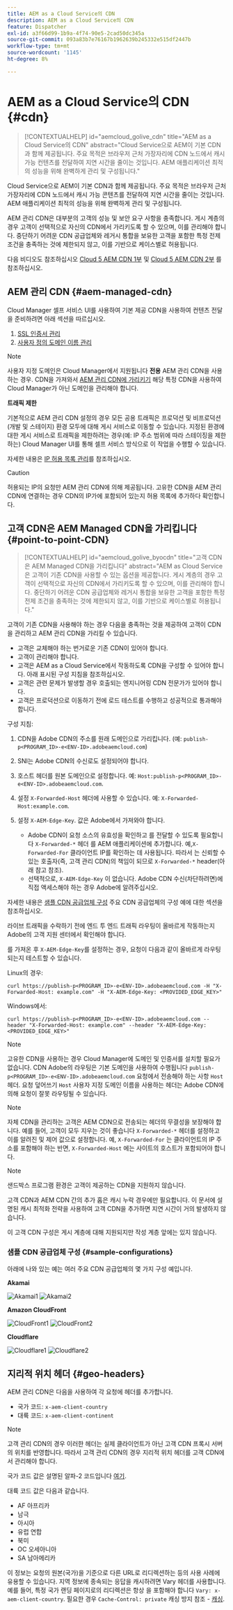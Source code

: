 ```yaml
---
title: AEM as a Cloud Service의 CDN
description: AEM as a Cloud Service의 CDN
feature: Dispatcher
exl-id: a3f66d99-1b9a-4f74-90e5-2cad50dc345a
source-git-commit: 093a83b7e76167b1962639b245332e515df2447b
workflow-type: tm+mt
source-wordcount: '1145'
ht-degree: 8%

---
```


# AEM as a Cloud Service의 CDN {#cdn}

>[!CONTEXTUALHELP]
>id="aemcloud_golive_cdn"
>title="AEM as a Cloud Service의 CDN"
>abstract="Cloud Service으로 AEM이 기본 CDN과 함께 제공됩니다. 주요 목적은 브라우저 근처 가장자리에 CDN 노드에서 캐시 가능 컨텐츠를 전달하여 지연 시간을 줄이는 것입니다. AEM 애플리케이션 최적의 성능을 위해 완벽하게 관리 및 구성됩니다."

Cloud Service으로 AEM이 기본 CDN과 함께 제공됩니다. 주요 목적은 브라우저 근처 가장자리에 CDN 노드에서 캐시 가능 콘텐츠를 전달하여 지연 시간을 줄이는 것입니다. AEM 애플리케이션 최적의 성능을 위해 완벽하게 관리 및 구성됩니다.

AEM 관리 CDN은 대부분의 고객의 성능 및 보안 요구 사항을 충족합니다. 게시 계층의 경우 고객이 선택적으로 자신의 CDN에서 가리키도록 할 수 있으며, 이를 관리해야 합니다. 중단하기 어려운 CDN 공급업체와 레거시 통합을 보유한 고객을 포함한 특정 전제 조건을 충족하는 것에 제한되지 않고, 이를 기반으로 케이스별로 허용됩니다.

다음 비디오도 참조하십시오 [Cloud 5 AEM CDN 1부](https://experienceleague.adobe.com/docs/experience-manager-learn/cloud-service/cloud-5/cloud5-aem-cdn-part1.html) 및 [Cloud 5 AEM CDN 2부](https://experienceleague.adobe.com/docs/experience-manager-learn/cloud-service/cloud-5/cloud5-aem-cdn-part2.html) 를 참조하십시오.

## AEM 관리 CDN  {#aem-managed-cdn}

Cloud Manager 셀프 서비스 UI를 사용하여 기본 제공 CDN을 사용하여 컨텐츠 전달을 준비하려면 아래 섹션을 따르십시오.

1. [SSL 인증서 관리](/help/implementing/cloud-manager/managing-ssl-certifications/introduction.md)
1. [사용자 정의 도메인 이름 관리](/help/implementing/cloud-manager/custom-domain-names/introduction.md)

>[!NOTE]
>
>사용자 지정 도메인은 Cloud Manager에서 지원됩니다 **전용** AEM 관리 CDN을 사용하는 경우. CDN을 가져와서 [AEM 관리 CDN에 가리키기](#point-to-point-CDN) 해당 특정 CDN을 사용하여 Cloud Manager가 아닌 도메인을 관리해야 합니다.

**트래픽 제한**

기본적으로 AEM 관리 CDN 설정의 경우 모든 공용 트래픽은 프로덕션 및 비프로덕션(개발 및 스테이지) 환경 모두에 대해 게시 서비스로 이동할 수 있습니다. 지정된 환경에 대한 게시 서비스로 트래픽을 제한하려는 경우(예: IP 주소 범위에 따라 스테이징을 제한하는) Cloud Manager UI를 통해 셀프 서비스 방식으로 이 작업을 수행할 수 있습니다.

자세한 내용은 [IP 허용 목록 관리](/help/implementing/cloud-manager/ip-allow-lists/introduction.md)를 참조하십시오.

>[!CAUTION]
>
>허용되는 IP의 요청만 AEM 관리 CDN에 의해 제공됩니다. 고유한 CDN을 AEM 관리 CDN에 연결하는 경우 CDN의 IP가에 포함되어 있는지 허용 목록에 추가하다 확인합니다.

## 고객 CDN은 AEM Managed CDN을 가리킵니다 {#point-to-point-CDN}

>[!CONTEXTUALHELP]
>id="aemcloud_golive_byocdn"
>title="고객 CDN은 AEM Managed CDN을 가리킵니다"
>abstract="AEM as Cloud Service은 고객이 기존 CDN을 사용할 수 있는 옵션을 제공합니다. 게시 계층의 경우 고객이 선택적으로 자신의 CDN에서 가리키도록 할 수 있으며, 이를 관리해야 합니다. 중단하기 어려운 CDN 공급업체와 레거시 통합을 보유한 고객을 포함한 특정 전제 조건을 충족하는 것에 제한되지 않고, 이를 기반으로 케이스별로 허용됩니다."

고객이 기존 CDN을 사용해야 하는 경우 다음을 충족하는 것을 제공하여 고객이 CDN을 관리하고 AEM 관리 CDN을 가리킬 수 있습니다.

* 고객은 교체해야 하는 번거로운 기존 CDN이 있어야 합니다.
* 고객이 관리해야 합니다.
* 고객은 AEM as a Cloud Service에서 작동하도록 CDN을 구성할 수 있어야 합니다. 아래 표시된 구성 지침을 참조하십시오.
* 고객은 관련 문제가 발생할 경우 호출되는 엔지니어링 CDN 전문가가 있어야 합니다.
* 고객은 프로덕션으로 이동하기 전에 로드 테스트를 수행하고 성공적으로 통과해야 합니다.

구성 지침:

1. CDN을 Adobe CDN의 주소를 원래 도메인으로 가리킵니다. (예: `publish-p<PROGRAM_ID>-e<ENV-ID>.adobeaemcloud.com`)
1. SNI는 Adobe CDN의 수신로도 설정되어야 합니다.
1. 호스트 헤더를 원본 도메인으로 설정합니다. 예: `Host:publish-p<PROGRAM_ID>-e<ENV-ID>.adobeaemcloud.com`.
1. 설정 `X-Forwarded-Host` 헤더에 사용할 수 있습니다. 예: `X-Forwarded-Host:example.com`.
1. 설정 `X-AEM-Edge-Key`. 값은 Adobe에서 가져와야 합니다.

   * Adobe CDN이 요청 소스의 유효성을 확인하고 를 전달할 수 있도록 필요합니다 `X-Forwarded-*` 헤더 를 AEM 애플리케이션에 추가합니다. 예,`X-Forwarded-For` 클라이언트 IP를 확인하는 데 사용됩니다. 따라서 는 신뢰할 수 있는 호출자(즉, 고객 관리 CDN)의 책임이 되므로 `X-Forwarded-*` header(아래 참고 참조).
   * 선택적으로, `X-AEM-Edge-Key` 이 없습니다. Adobe CDN 수신(차단하려면)에 직접 액세스해야 하는 경우 Adobe에 알려주십시오.

자세한 내용은 [샘플 CDN 공급업체 구성](#sample-configurations) 주요 CDN 공급업체의 구성 예에 대한 섹션을 참조하십시오.

라이브 트래픽을 수락하기 전에 엔드 투 엔드 트래픽 라우팅이 올바르게 작동하는지 Adobe의 고객 지원 센터에서 확인해야 합니다.

를 가져온 후 `X-AEM-Edge-Key`를 설정하는 경우, 요청이 다음과 같이 올바르게 라우팅되는지 테스트할 수 있습니다.

Linux의 경우:

```
curl https://publish-p<PROGRAM_ID>-e<ENV-ID>.adobeaemcloud.com -H "X-Forwarded-Host: example.com" -H "X-AEM-Edge-Key: <PROVIDED_EDGE_KEY>"
```

Windows에서:

```
curl https://publish-p<PROGRAM_ID>-e<ENV-ID>.adobeaemcloud.com --header "X-Forwarded-Host: example.com" --header "X-AEM-Edge-Key: <PROVIDED_EDGE_KEY>"
```

>[!NOTE]
>
>고유한 CDN을 사용하는 경우 Cloud Manager에 도메인 및 인증서를 설치할 필요가 없습니다. CDN Adobe의 라우팅은 기본 도메인을 사용하여 수행됩니다 `publish-p<PROGRAM_ID>-e<ENV-ID>.adobeaemcloud.com` 요청에서 전송해야 하는 사항 `Host` 헤더. 요청 덮어쓰기 `Host` 사용자 지정 도메인 이름을 사용하는 헤더는 Adobe CDN에 의해 요청이 잘못 라우팅될 수 있습니다.


>[!NOTE]
>
>자체 CDN을 관리하는 고객은 AEM CDN으로 전송되는 헤더의 무결성을 보장해야 합니다. 예를 들어, 고객이 모두 지우는 것이 좋습니다 `X-Forwarded-*` 헤더를 설정하고 이를 알려진 및 제어 값으로 설정합니다. 예, `X-Forwarded-For` 는 클라이언트의 IP 주소를 포함해야 하는 반면, `X-Forwarded-Host` 에는 사이트의 호스트가 포함되어야 합니다.

>[!NOTE]
>
>샌드박스 프로그램 환경은 고객이 제공하는 CDN을 지원하지 않습니다.

고객 CDN과 AEM CDN 간의 추가 홉은 캐시 누락 경우에만 필요합니다. 이 문서에 설명된 캐시 최적화 전략을 사용하여 고객 CDN을 추가하면 지연 시간이 거의 발생하지 않습니다.

이 고객 CDN 구성은 게시 계층에 대해 지원되지만 작성 계층 앞에는 있지 않습니다.

### 샘플 CDN 공급업체 구성 {#sample-configurations}

아래에 나와 있는 예는 여러 주요 CDN 공급업체의 몇 가지 구성 예입니다.

**Akamai**

![Akamai1](assets/akamai1.png "Akamai")
![Akamai2](assets/akamai2.png "Akamai")

**Amazon CloudFront**

![CloudFront1](assets/cloudfront1.png "Amazon CloudFront")
![CloudFront2](assets/cloudfront2.png "Amazon CloudFront")

**Cloudflare**

![Cloudflare1](assets/cloudflare1.png "Cloudflare")
![Cloudflare2](assets/cloudflare2.png "Cloudflare")

## 지리적 위치 헤더 {#geo-headers}

AEM 관리 CDN은 다음을 사용하여 각 요청에 헤더를 추가합니다.

* 국가 코드: `x-aem-client-country`
* 대륙 코드: `x-aem-client-continent`

>[!NOTE]
>
>고객 관리 CDN의 경우 이러한 헤더는 실제 클라이언트가 아닌 고객 CDN 프록시 서버의 위치를 반영합니다.  따라서 고객 관리 CDN의 경우 지리적 위치 헤더를 고객 CDN에서 관리해야 합니다.

국가 코드 값은 설명된 알파-2 코드입니다 [여기](https://en.wikipedia.org/wiki/ISO_3166-1).

대륙 코드 값은 다음과 같습니다.

* AF 아프리카
* 남극
* 아시아
* 유럽 연합
* 북미
* OC 오세아니아
* SA 남아메리카

이 정보는 요청의 원본(국가)을 기준으로 다른 URL로 리디렉션하는 등의 사용 사례에 유용할 수 있습니다. 지역 정보에 종속되는 응답을 캐시하려면 Vary 헤더를 사용합니다. 예를 들어, 특정 국가 랜딩 페이지로의 리디렉션은 항상 을 포함해야 합니다 `Vary: x-aem-client-country`. 필요한 경우 `Cache-Control: private` 캐싱 방지 참조 - [캐싱](/help/implementing/dispatcher/caching.md#html-text).
